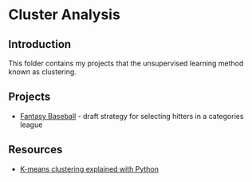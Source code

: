 # **Cluster Analysis**

## Introduction
This folder contains my projects that the unsupervised learning method known as clustering.  

## Projects
* [Fantasy Baseball](./fantasy_baseball/) - draft strategy for selecting hitters in a categories league

## Resources
* [K-means clustering explained with Python](https://medium.com/@naomy-gomes/k-means-clustering-explained-with-python-c7c69177b932)
